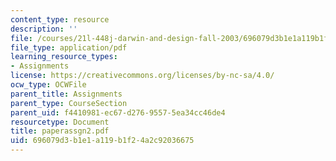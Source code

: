 ```yaml
---
content_type: resource
description: ''
file: /courses/21l-448j-darwin-and-design-fall-2003/696079d3b1e1a119b1f24a2c92036675_paperassgn2.pdf
file_type: application/pdf
learning_resource_types:
- Assignments
license: https://creativecommons.org/licenses/by-nc-sa/4.0/
ocw_type: OCWFile
parent_title: Assignments
parent_type: CourseSection
parent_uid: f4410981-ec67-d276-9557-5ea34cc46de4
resourcetype: Document
title: paperassgn2.pdf
uid: 696079d3-b1e1-a119-b1f2-4a2c92036675
---
```

